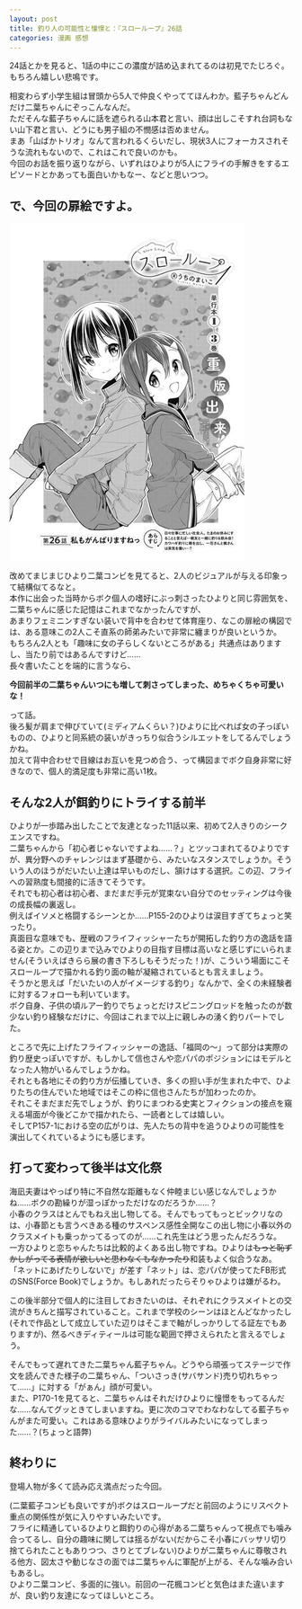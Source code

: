```yaml
---
layout: post
title: 釣り人の可能性と憧憬と：『スローループ』26話
categories: 漫画 感想
---
```


24話とかを見ると、1話の中にこの濃度が詰め込まれてるのは初見でたじろぐ。もちろん嬉しい悲鳴です。

相変わらず小学生組は冒頭から5人で仲良くやっててほんわか。藍子ちゃんどんだけ二葉ちゃんにぞっこんなんだ。  
ただそんな藍子ちゃんに話を遮られる山本君と言い、顔は出しこそすれ台詞もない山下君と言い、どうにも男子組の不憫感は否めません。  
まあ「山ばかトリオ」なんて言われるくらいだし、現状3人にフォーカスされそうな流れもないので、これはこれで良いのかも。  
今回のお話を振り返りながら、いずれはひよりが5人にフライの手解きをするエピソードとかあっても面白いかもなー、などと思いつつ。

## で、今回の扉絵ですよ。

[![26話より](/images/20200924_00.jpg "26話")][QTD0]

改めてまじまじひより二葉コンビを見てると、2人のビジュアルが与える印象って結構似てるなと。  
本作に出会った当時からボク個人の嗜好にぶっ刺さったひよりと同じ雰囲気を、二葉ちゃんに感じた記憶はこれまでなかったんですが、  
あまりフェミニンすぎない装いで背中を合わせて体育座り、なこの扉絵の構図では、ある意味この2人こそ直系の師弟みたいで非常に纏まりが良いというか。  
もちろん2人とも「趣味に女の子らしくないところがある」共通点はありますし、当たり前ではあるんですけど……  
長々書いたことを端的に言うなら、

**今回前半の二葉ちゃんいつにも増して刺さってしまった、めちゃくちゃ可愛いな！**

って話。  
後ろ髪が肩まで伸びていて(ミディアムくらい？)ひよりに比べれば女の子っぽいものの、ひよりと同系統の装いがきっちり似合うシルエットをしてるんでしょうかね。  
加えて背中合わせで目線はお互いを見つめ合う、って構図までボク自身非常に好きなので、個人的満足度も非常に高い1枚。

## そんな2人が餌釣りにトライする前半

ひよりが一歩踏み出したことで友達となった11話以来、初めて2人きりのシークエンスですね。  
二葉ちゃんから「初心者じゃないですよね……？」とツッコまれてるひよりですが、異分野へのチャレンジはまず基礎から、みたいなスタンスでしょうか。そういう人のほうがだいたい上達は早いものだし、頷けはする選択。この辺、フライへの習熟度も間接的に活きてそうです。  
それでも初心者は初心者、まだまだ手元が覚束ない自分でのセッティングは今後の成長幅の裏返し。  
例えばイソメと格闘するシーンとか……P155-2のひよりは涙目すぎてちょっと笑ったり。  
真面目な意味でも、歴戦のフライフィッシャーたちが開拓した釣り方の逸話を語る姿とか。この辺りまで込みでひよりの目指す目標は高いなと感じずにいられません(そういえばきらら展の書き下ろしもそうだった！)が、こういう場面にこそスローループで描かれる釣り面の軸が凝縮されているとも言えましょう。  
そうかと思えば「だいたいの人がイメージする釣り」なんかで、全くの未経験者に対するフォローも利いています。  
ボク自身、子供の頃ルアー釣りでちょっとだけスピニングロッドを触ったのが数少ない釣り経験なだけに、今回はこれまで以上に親しみの湧く釣りパートでした。  

ところで先に上げたフライフィッシャーの逸話、「福岡の〜」って部分は実際の釣り歴史っぽいですが、もしかして信也さんや恋パパのポジションにはモデルとなった人物がいるんでしょうかね。  
それとも各地にその釣り方が伝播していき、多くの担い手が生まれた中で、ひよりたちの住んでいた地域ではそこの枠に信也さんたちが加わったのか。  
それこそまだまだ先でしょうが、釣りにまつわる史実とフィクションの接点を窺える場面が今後どこかで描かれたら、一読者としては嬉しい。  
そしてP157-1における空の広がりは、先人たちの背中を追うひよりの可能性を演出してくれているようにも感じます。

## 打って変わって後半は文化祭

海凪夫妻はやっぱり特に不自然な距離もなく仲睦まじい感じなんでしょうかね……ボクの勘繰りが湿っぽかっただけなのだろうか……？  
小春のクラスはとんでもねえ出し物してる。そんでもってもっとビックリなのは、小春節とも言うべきある種のサスペンス感性全開なこの出し物に小春以外のクラスメイトも乗っかってるってのが……これ先生はどう思ったんだろうな。  
一方ひよりと恋ちゃんたちは比較的よくある出し物ですね。ひよりは~~もっと恥ずかしがってる表情が欲しいと思わなくもなかったり~~和装もよく似合うなあ。  
「ネットにあげたりしないで」が差す「ネット」は、恋パパが使ってたFB形式のSNS(Force Book)でしょうか。もしあれだったらそりゃひよりは嫌がるわ。

この後半部分で個人的に注目しておきたいのは、それぞれにクラスメイトとの交流がきちんと描写されていること。これまで学校のシーンはほとんどなかったし(それで作品として成立していた辺りはそこまで軸がしっかりしてる証左でもありますが)、然るべきディティールは可能な範囲で押さえられたと言えるでしょう。

そんでもって遅れてきた二葉ちゃん藍子ちゃん。どうやら頑張ってステージで作文を読んできた様子の二葉ちゃん、「ついさっき(サバサンド)売り切れちゃって……」に対する「がぁん」顔が可愛い。  
また、P170-1を見てると、二葉ちゃんはそれだけひよりに憧憬をもってるんだな……なんてグッときてしまいますね。更に次のコマでわなわなしてる藍子ちゃんがまた可愛い。これはある意味ひよりがライバルみたいになってしまった……？(ちょっと語弊)

## 終わりに

登場人物が多くて読み応え満点だった今回。

(二葉藍子コンビも良いですが)ボクはスローループだと前回のようにリスペクト重点の関係性が気に入りやすいみたいです。  
フライに精通しているひよりと餌釣りの心得がある二葉ちゃんって視点でも噛み合ってるし、自分の趣味に関しては揺るがない(だからこそ小春にバッサリ切り捨てられたこともありつつ、さりとてブレない)ひよりが二葉ちゃんに尊敬される他方、図太さや動じなさの面では二葉ちゃんに軍配が上がる、そんな噛み合いもあるし。  
ひより二葉コンビ、多面的に強い。前回の一花楓コンビと気色はまた違いますが、良い釣り友達になってほしいところ。

[QTD0]: https://twitter.com/mangatimekirara/status/1309043469080502276
